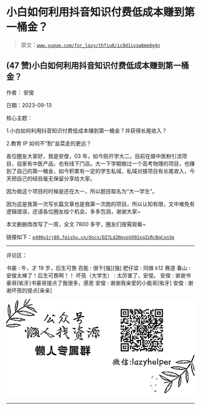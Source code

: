 # 小白如何利用抖音知识付费低成本赚到第一桶金？

> 原文：[`www.yuque.com/for_lazy/thfiu8/ic8d1ivsw6me8g4n`](https://www.yuque.com/for_lazy/thfiu8/ic8d1ivsw6me8g4n)

## (47 赞)小白如何利用抖音知识付费低成本赚到第一桶金？

作者： 安俊

日期：2023-09-13

核心主题：

1.小白如何利用抖音知识付费低成本赚到第一桶金？并获得长尾收入？

2.教育 IP 如何不“割”韭菜走的更远？

各位圈友大家好，我是安俊，03 年，如今刚开学大二，目前在做中医粉引流项目，自家有中医产品，也有线下门店。大一下学期做过一个高考物理的项目，也赚到了自己的第一桶金，如今积累有一定的学生私域，私域对接项目有长尾收入，今天把自己的经验毫无保留分享给大家。

因为做这个项目的时候是还在大一，所以题目取名为“大一学生”。

因为这是我第一次写长篇文章也是我第一次跑的项目，所以认知有限，文中难免有逻辑错误，还请各位圈友给个机会，多多包涵，谢谢大家~

本文删删改改写了一周，全文 7800 多字，圈友们按需观看~

链接如下：[`e490v1rj80.feishu.cn/docx/DZ7Ld2NqvoVO92xqZzRcBqCxn3e`](https://e490v1rj80.feishu.cn/docx/DZ7Ld2NqvoVO92xqZzRcBqCxn3e)

* * *

评论区：

书豪 : 牛，才 19 岁，后生可畏
百能 : 很干[强][强]
肥仔梁 : 同做 k12 赛道
春山 : 安俊太棒了！后生可畏啊！！
坏孩（大学生） : 太厉害了，安俊。
安俊 : 谢谢书豪哥[呲牙]书豪哥提点了我很多，感恩
安俊 : 谢谢我亲爱的小能哥[呲牙]
安俊 : 谢谢坏孩的提点[亲亲]

![](img/1c37d505930596d12a88ab23e11aa07a.png)

* * *